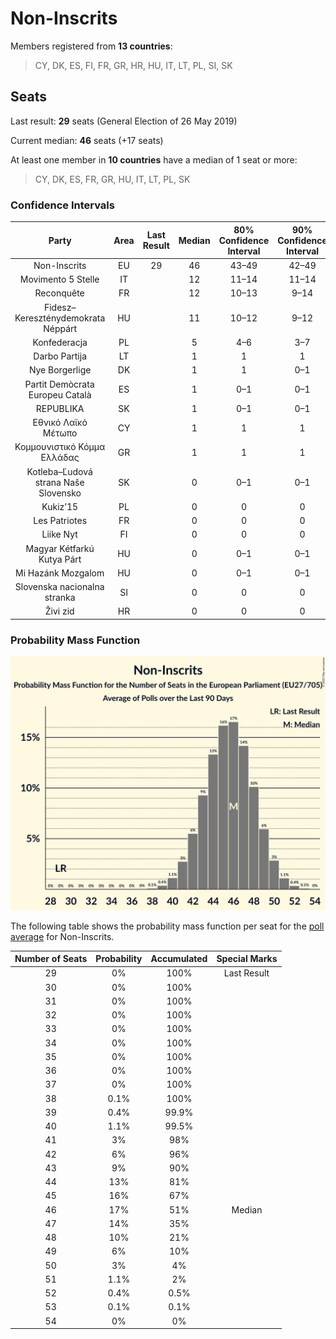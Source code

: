 # Non-Inscrits

Members registered from **13 countries**:

> CY, DK, ES, FI, FR, GR, HR, HU, IT, LT, PL, SI, SK

## Seats

Last result: **29** seats (General Election of 26 May 2019)

Current median: **46** seats (+17 seats)

At least one member in **10 countries** have a median of 1 seat or more:

> CY, DK, ES, FR, GR, HU, IT, LT, PL, SK

### Confidence Intervals

| Party | Area | Last Result | Median | 80% Confidence Interval | 90% Confidence Interval | 95% Confidence Interval | 99% Confidence Interval |
|:-----:|:----:|:-----------:|:------:|:-----------------------:|:-----------------------:|:-----------------------:|:-----------------------:|
| Non-Inscrits | EU | 29 | 46 | 43–49 | 42–49 | 41–50 | 40–51 |
| Movimento 5 Stelle | IT | | 12 | 11–14 | 11–14 | 10–15 | 10–16 |
| Reconquête | FR | | 12 | 10–13 | 9–14 | 9–14 | 9–14 |
| Fidesz–Kereszténydemokrata Néppárt | HU | | 11 | 10–12 | 9–12 | 9–12 | 9–12 |
| Konfederacja | PL | | 5 | 4–6 | 3–7 | 3–7 | 3–7 |
| Darbo Partija | LT | | 1 | 1 | 1 | 1 | 1 |
| Nye Borgerlige | DK | | 1 | 1 | 0–1 | 0–2 | 0–2 |
| Partit Demòcrata Europeu Català | ES | | 1 | 0–1 | 0–1 | 0–2 | 0–2 |
| REPUBLIKA | SK | | 1 | 0–1 | 0–1 | 0–1 | 0–1 |
| Εθνικό Λαϊκό Μέτωπο | CY | | 1 | 1 | 1 | 1 | 1 |
| Κομμουνιστικό Κόμμα Ελλάδας | GR | | 1 | 1 | 1 | 1 | 1–2 |
| Kotleba–Ľudová strana Naše Slovensko | SK | | 0 | 0–1 | 0–1 | 0–1 | 0–1 |
| Kukiz’15 | PL | | 0 | 0 | 0 | 0 | 0 |
| Les Patriotes | FR | | 0 | 0 | 0 | 0 | 0 |
| Liike Nyt | FI | | 0 | 0 | 0 | 0 | 0 |
| Magyar Kétfarkú Kutya Párt | HU | | 0 | 0–1 | 0–1 | 0–1 | 0–1 |
| Mi Hazánk Mozgalom | HU | | 0 | 0–1 | 0–1 | 0–1 | 0–1 |
| Slovenska nacionalna stranka | SI | | 0 | 0 | 0 | 0 | 0 |
| Živi zid | HR | | 0 | 0 | 0 | 0 | 0 |

### Probability Mass Function

![Graph with seats probability mass function not yet produced](average-2022-02-28-seats-pmf-non-inscrits.png "Seats Probability Mass Function")

The following table shows the probability mass function per seat for the [poll average](average-2022-02-28.html) for Non-Inscrits.

| Number of Seats | Probability | Accumulated | Special Marks |
|:---------------:|:-----------:|:-----------:|:-------------:|
| 29 | 0% | 100% | Last Result |
| 30 | 0% | 100% |  |
| 31 | 0% | 100% |  |
| 32 | 0% | 100% |  |
| 33 | 0% | 100% |  |
| 34 | 0% | 100% |  |
| 35 | 0% | 100% |  |
| 36 | 0% | 100% |  |
| 37 | 0% | 100% |  |
| 38 | 0.1% | 100% |  |
| 39 | 0.4% | 99.9% |  |
| 40 | 1.1% | 99.5% |  |
| 41 | 3% | 98% |  |
| 42 | 6% | 96% |  |
| 43 | 9% | 90% |  |
| 44 | 13% | 81% |  |
| 45 | 16% | 67% |  |
| 46 | 17% | 51% | Median |
| 47 | 14% | 35% |  |
| 48 | 10% | 21% |  |
| 49 | 6% | 10% |  |
| 50 | 3% | 4% |  |
| 51 | 1.1% | 2% |  |
| 52 | 0.4% | 0.5% |  |
| 53 | 0.1% | 0.1% |  |
| 54 | 0% | 0% |  |


